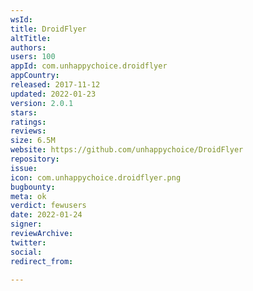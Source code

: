 ```yaml
---
wsId: 
title: DroidFlyer
altTitle: 
authors: 
users: 100
appId: com.unhappychoice.droidflyer
appCountry: 
released: 2017-11-12
updated: 2022-01-23
version: 2.0.1
stars: 
ratings: 
reviews: 
size: 6.5M
website: https://github.com/unhappychoice/DroidFlyer
repository: 
issue: 
icon: com.unhappychoice.droidflyer.png
bugbounty: 
meta: ok
verdict: fewusers
date: 2022-01-24
signer: 
reviewArchive: 
twitter: 
social: 
redirect_from: 

---
```


